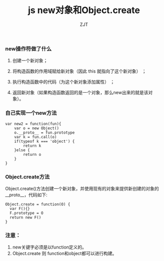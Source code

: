 ﻿---
layout: post
title: "js new对象和Object.create"
subtitle: ""
author: "ZJT"
header-style: text
tags:
  - js
---


### new操作符做了什么

1. 创建一个新对象；

2. 将构造函数的作用域赋给新对象（因此 this 就指向了这个新对象） ；

3. 执行构造函数中的代码（为这个新对象添加属性） ；

4. 返回新对象（如果构造函数返回的是一个对象，那么new出来的就是该对象）。

### 自己实现一个new方法

```
var new2 = function(fun){
    var o = new Object()
    o.__proto__ = fun.prototype
    var k = fun.call(o)
    if(typeof k === 'object') {
    	return k
    }else {
	    return o
    }
}
```

### Object.create方法

Object.create()方法创建一个新对象，并使用现有的对象来提供新创建的对象的__proto__，代码如下:
```
Object.create = function(O) {
  var F(){}
  F.prototype = O
  return new F()
}
```

### 注意：

1. new关键字必须是以function定义的。
2. Object.create 则 function和object都可以进行构建。

